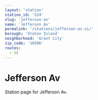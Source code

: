 ```yaml
---
layout: 'station'
station_id: 'S24'
slug: 'jefferson-av'
name: 'Jefferson Av'
permalink: '/stations/jefferson-av-si/'
borough: 'Staten Island'
neighborhood: 'Grant City'
zip_code: '10306'
routes:
  - SI
---
```

# Jefferson Av

Station page for Jefferson Av.
